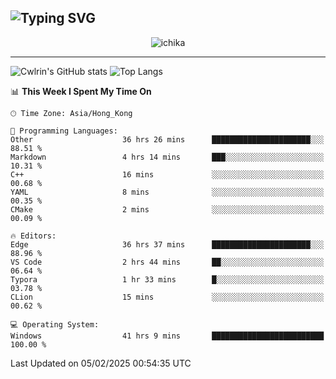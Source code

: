![Typing SVG](https://readme-typing-svg.demolab.com?font=Jost&size=24&pause=1000&color=7799EE&vCenter=true&multiline=true&random=false&width=435&height=100&lines=Hi+there;I'm+Sakurakouji+Nanaha;You+can+also+tell+me+Cwlrin%E2%98%86)
---
<p align="center">
  <img src="https://image.cwlrin.wiki/images/2024/11/09/1000015899.md.png" alt="ichika" border="0" />
</p>

---
![Cwlrin's GitHub stats](https://github-readme-stats.vercel.app/api?username=cwlrin&show_icons=true&theme=buefy)
![Top Langs](https://github-readme-stats.vercel.app/api/top-langs/?username=cwlrin&layout=compact&hide=html,css)

<!--START_SECTION:waka-->
📊 **This Week I Spent My Time On** 

```text
🕑︎ Time Zone: Asia/Hong_Kong

💬 Programming Languages: 
Other                    36 hrs 26 mins      ██████████████████████░░░   88.51 % 
Markdown                 4 hrs 14 mins       ███░░░░░░░░░░░░░░░░░░░░░░   10.31 % 
C++                      16 mins             ░░░░░░░░░░░░░░░░░░░░░░░░░   00.68 % 
YAML                     8 mins              ░░░░░░░░░░░░░░░░░░░░░░░░░   00.35 % 
CMake                    2 mins              ░░░░░░░░░░░░░░░░░░░░░░░░░   00.09 % 

🔥 Editors: 
Edge                     36 hrs 37 mins      ██████████████████████░░░   88.96 % 
VS Code                  2 hrs 44 mins       ██░░░░░░░░░░░░░░░░░░░░░░░   06.64 % 
Typora                   1 hr 33 mins        █░░░░░░░░░░░░░░░░░░░░░░░░   03.78 % 
CLion                    15 mins             ░░░░░░░░░░░░░░░░░░░░░░░░░   00.62 % 

💻 Operating System: 
Windows                  41 hrs 9 mins       █████████████████████████   100.00 % 
```


 Last Updated on 05/02/2025 00:54:35 UTC
<!--END_SECTION:waka-->
